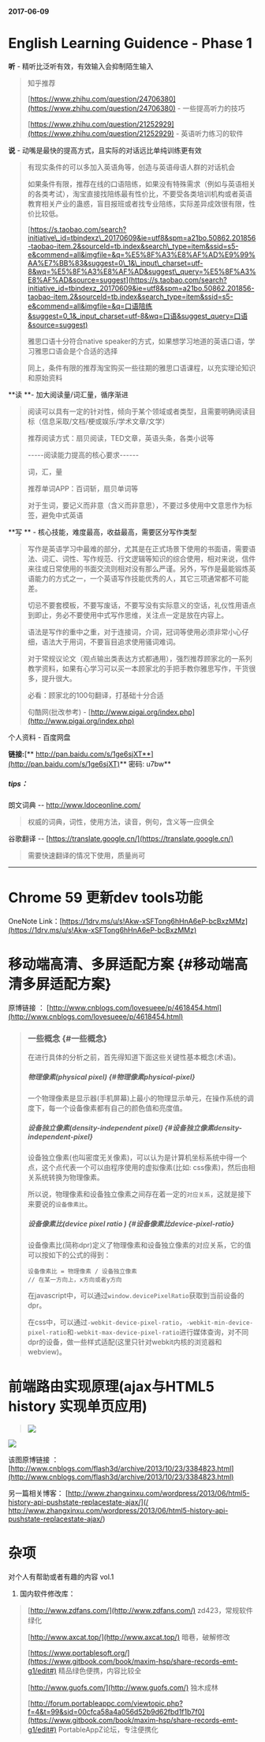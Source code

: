 **2017-06-09**

# English Learning Guidence - Phase 1

**听**  -  精听比泛听有效，有效输入会抑制陌生输入

> 知乎推荐
>
> [https://www.zhihu.com/question/24706380](https://www.zhihu.com/question/24706380)   -   一些提高听力的技巧
>
> [https://www.zhihu.com/question/21252929](https://www.zhihu.com/question/21252929)   -   英语听力练习的软件

**说**  -  动嘴是最快的提高方式，且实际的对话远比单纯训练更有效

> 有现实条件的可以多加入英语角等，创造与英语母语人群的对话机会
>
> 如果条件有限，推荐在线的口语陪练，如果没有特殊需求（例如与英语相关的各类考试），淘宝直接找陪练最有性价比，不要受各类培训机构或者英语教育相关产业的蛊惑，盲目报班或者找专业陪练，实际差异成效很有限，性价比较低。
>
> [https://s.taobao.com/search?initiative\_id=tbindexz\_20170609&ie=utf8&spm=a21bo.50862.201856-taobao-item.2&sourceId=tb.index&search\_type=item&ssid=s5-e&commend=all&imgfile=&q=%E5%8F%A3%E8%AF%AD%E9%99%AA%E7%BB%83&suggest=0\_1&\_input\_charset=utf-8&wq=%E5%8F%A3%E8%AF%AD&suggest\_query=%E5%8F%A3%E8%AF%AD&source=suggest](https://s.taobao.com/search?initiative_id=tbindexz_20170609&ie=utf8&spm=a21bo.50862.201856-taobao-item.2&sourceId=tb.index&search_type=item&ssid=s5-e&commend=all&imgfile=&q=口语陪练&suggest=0_1&_input_charset=utf-8&wq=口语&suggest_query=口语&source=suggest)
>
> 雅思口语十分符合native speaker的方式，如果想学习地道的英语口语，学习雅思口语会是个合适的选择
>
> 同上，条件有限的推荐淘宝购买一些往期的雅思口语课程，以充实理论知识和原始资料

**读  **-  加大阅读量/词汇量，循序渐进

> 阅读可以具有一定的针对性，倾向于某个领域或者类型，且需要明确阅读目标（信息采取/文档/梗或娱乐/学术文章/文学）
>
> 推荐阅读方式：扇贝阅读，TED文章，英语头条，各类小说等
>
> -----阅读能力提高的核心要求------
>
> 词，汇，量
>
> 推荐单词APP：百词斩，扇贝单词等
>
> 对于生词，要记义而非意（含义而非意思），不要过多使用中文意思作为标签，避免中式英语

**写 ** -  核心技能，难度最高，收益最高，需要区分写作类型

> 写作是英语学习中最难的部分，尤其是在正式场景下使用的书面语，需要语法、词汇、词性、写作规范、行文逻辑等知识的综合使用，相对来说，信件来往或日常使用的书面交流则相对没有那么严谨。另外，写作是最能锻炼英语能力的方式之一，一个英语写作技能优秀的人，其它三项通常都不可能差。
>
> 切忌不要套模板，不要写废话，不要写没有实际意义的空话，礼仪性用语点到即止，务必不要使用中式写作思维，关注点一定是放在内容上。
>
> 语法是写作的重中之重，对于连接词，介词，冠词等使用必须非常小心仔细，语法大于用词，不要盲目追求使用骚词难词。
>
> 对于常规议论文（观点输出类表达方式都通用），强烈推荐顾家北的一系列教学资料，如果有心学习可以买一本顾家北的手把手教你雅思写作，干货很多，提升很大。
>
> 必看：顾家北的100句翻译，打基础十分合适
>
> 句酷网\(批改参考\) - [http://www.pigai.org/index.php](http://www.pigai.org/index.php)

个人资料  - 百度网盘

**链接:**[** http://pan.baidu.com/s/1ge6sjXT**](http://pan.baidu.com/s/1ge6sjXT)**           密码: u7bw**

##### tips：

朗文词典 --  [http://www.ldoceonline.com/ ](http://www.ldoceonline.com/)

> 权威的词典，词性，使用方法，读音，例句，含义等一应俱全

谷歌翻译 --  [https://translate.google.cn/](https://translate.google.cn/)

> 需要快速翻译的情况下使用，质量尚可

---

# Chrome 59 更新dev tools功能

OneNote Link：[https://1drv.ms/u/s!Akw-xSFTong6hHnA6eP-bcBxzMMz](https://1drv.ms/u/s!Akw-xSFTong6hHnA6eP-bcBxzMMz)

# 移动端高清、多屏适配方案 {#移动端高清多屏适配方案}

原博链接 ： [http://www.cnblogs.com/lovesueee/p/4618454.html](http://www.cnblogs.com/lovesueee/p/4618454.html)

> ### 一些概念 {#一些概念}
>
> 在进行具体的分析之前，首先得知道下面这些关键性基本概念\(术语\)。
>
> ##### 物理像素\(physical pixel\) {#物理像素physical-pixel}
>
> 一个物理像素是显示器\(手机屏幕\)上最小的物理显示单元，在操作系统的调度下，每一个设备像素都有自己的颜色值和亮度值。
>
> ##### 设备独立像素\(density-independent pixel\) {#设备独立像素density-independent-pixel}
>
> 设备独立像素\(也叫密度无关像素\)，可以认为是计算机坐标系统中得一个点，这个点代表一个可以由程序使用的虚拟像素\(比如: css像素\)，然后由相关系统转换为物理像素。
>
> 所以说，物理像素和设备独立像素之间存在着一定的`对应关系`，这就是接下来要说的`设备像素比`。
>
> ##### 设备像素比\(device pixel ratio \) {#设备像素比device-pixel-ratio}
>
> 设备像素比\(简称dpr\)定义了物理像素和设备独立像素的对应关系，它的值可以按如下的公式的得到：
>
> ```
> 设备像素比 = 物理像素 / 设备独立像素 
> // 在某一方向上，x方向或者y方向
> ```
>
> 在javascript中，可以通过`window.devicePixelRatio`获取到当前设备的dpr。
>
> 在css中，可以通过`-webkit-device-pixel-ratio`，`-webkit-min-device-pixel-ratio`和`-webkit-max-device-pixel-ratio`进行媒体查询，对不同dpr的设备，做一些样式适配\(这里只针对webkit内核的浏览器和webview\)。

# 前端路由实现原理\(ajax与HTML5 history 实现单页应用\)

> ![](/assets/page1.png)

![](/assets/figure01.png)

该图原博链接 ： [http://www.cnblogs.com/flash3d/archive/2013/10/23/3384823.html](http://www.cnblogs.com/flash3d/archive/2013/10/23/3384823.html)

另一篇相关博客： [http://www.zhangxinxu.com/wordpress/2013/06/html5-history-api-pushstate-replacestate-ajax/](/ http://www.zhangxinxu.com/wordpress/2013/06/html5-history-api-pushstate-replacestate-ajax/)

# 杂项

对个人有帮助或者有趣的内容  vol.1

1. 国内软件修改库：

> [http://www.zdfans.com/](http://www.zdfans.com/)  zd423，常规软件绿化
>
> [http://www.axcat.top/](http://www.axcat.top/)  暗巷，破解修改
>
> [https://www.portablesoft.org/](https://www.gitbook.com/book/maxim-hsp/share-records-emt-g1/edit#)  精品绿色便携，内容比较全
>
> [http://www.guofs.com/](http://www.guofs.com/)  独木成林
>
> [http://forum.portableappc.com/viewtopic.php?f=4&t=99&sid=00cfca58a4a056d52b9d62fbd1f1b7f0](https://www.gitbook.com/book/maxim-hsp/share-records-emt-g1/edit#)  PortableAppZ论坛，专注便携化



